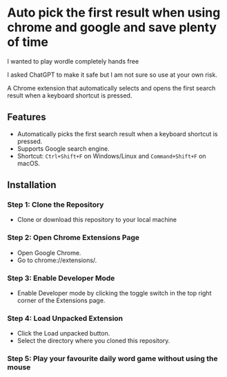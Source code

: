 # Auto pick the first result when using chrome and google and save plenty of time
I wanted to play wordle completely hands free

I asked ChatGPT to make it safe but I am not sure so use at your own risk. 

A Chrome extension that automatically selects and opens the first search result when a keyboard shortcut is pressed.

## Features

- Automatically picks the first search result when a keyboard shortcut is pressed.
- Supports Google search engine.
- Shortcut: `Ctrl+Shift+F` on Windows/Linux and `Command+Shift+F` on macOS.

## Installation

### Step 1: Clone the Repository

- Clone or download this repository to your local machine 

### Step 2: Open Chrome Extensions Page
- Open Google Chrome.
- Go to chrome://extensions/.

### Step 3: Enable Developer Mode
- Enable Developer mode by clicking the toggle switch in the top right corner of the Extensions page.

### Step 4: Load Unpacked Extension
- Click the Load unpacked button.
- Select the directory where you cloned this repository.

### Step 5: Play your favourite daily word game without using the mouse 
